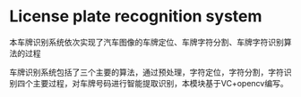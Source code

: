 # License plate recognition system
 本车牌识别系统依次实现了汽车图像的车牌定位、车牌字符分割、车牌字符识别算法的过程

车牌识别系统包括了三个主要的算法，通过预处理，字符定位，字符分割，字符识别四个主要过程，对车牌号码进行智能提取识别，本模块基于VC+opencv编写。
